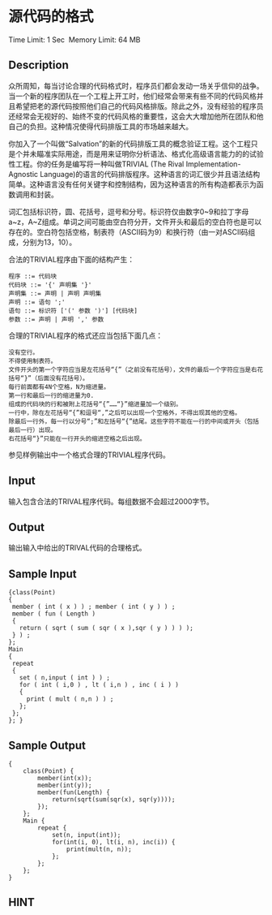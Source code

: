 # 源代码的格式
Time Limit: 1 Sec  Memory Limit: 64 MB


## Description
众所周知，每当讨论合理的代码格式时，程序员们都会发动一场关乎信仰的战争。当一个新的程序团队在一个工程上开工时，他们经常会带来有些不同的代码风格并且希望把老的源代码按照他们自己的代码风格排版。除此之外，没有经验的程序员还经常会无视好的、始终不变的代码风格的重要性，这会大大增加他所在团队和他自己的负担。这种情况使得代码排版工具的市场越来越大。

你加入了一个叫做“Salvation”的新的代码排版工具的概念验证工程。这个工程只是个并未瞄准实际用途，而是用来证明你分析语法、格式化高级语言能力的的试验性工程。你的任务是编写将一种叫做TRIVIAL (The Rival Implementation-Agnostic Language)的语言的代码排版程序。这种语言的词汇很少并且语法结构简单。这种语言没有任何关键字和控制结构，因为这种语言的所有构造都表示为函数调用和封装。

词汇包括标识符，圆、花括号，逗号和分号。标识符仅由数字0~9和拉丁字母a~z，A~Z组成。单词之间可能由空白符分开，文件开头和最后的空白符也是可以存在的。空白符包括空格，制表符（ASCII码为9）和换行符（由一对ASCII码组成，分别为13，10）。

合法的TRIVIAL程序由下面的结构产生：

    程序 ::= 代码块
    代码块 ::= '{' 声明集 '}'
    声明集 ::= 声明 | 声明 声明集
    声明 ::= 语句 ';'
    语句 ::= 标识符 ['(' 参数 ')'] [代码块]
    参数 ::= 声明 | 声明 ',' 参数


合理的TRIVIAL程序的格式还应当包括下面几点：

    没有空行。
    不得使用制表符。
    文件开头的第一个字符应当是左花括号“{”（之前没有花括号），文件的最后一个字符应当是右花括号“}”（后面没有花括号）。
    每行前面都有4N个空格，N为缩进量。
    第一行和最后一行的缩进量为0.
    组成的代码块的行和被附上花括号“{”……“}”缩进量加一个级别。
    一行中，除在左花括号“{”和逗号“,”之后可以出现一个空格外，不得出现其他的空格。
    除最后一行外，每一行以分号“;”和左括号“{”结尾。这些字符不能在一行的中间或开头（包括最后一行）出现。
    右花括号“}”只能在一行开头的缩进空格之后出现。


参见样例输出中一个格式合理的TRIVIAL程序代码。

## Input
输入包含合法的TRIVAL程序代码。每组数据不会超过2000字节。

## Output

输出输入中给出的TRIVAL代码的合理格式。

## Sample Input
```
{class(Point) 
{
 member ( int ( x ) ) ; member ( int ( y ) ) ;
 member ( fun ( Length )  
 {
   return ( sqrt ( sum ( sqr ( x ),sqr ( y ) ) ) );
 } ) ;
};
Main 
{
 repeat 
 {
   set ( n,input ( int ) ) ;
   for ( int ( i,0 ) , lt ( i,n ) , inc ( i ) ) 
   {
     print ( mult ( n,n ) ) ;
   };
 };
}; }

```
## Sample Output
```
{
    class(Point) {
        member(int(x));
        member(int(y));
        member(fun(Length) {
            return(sqrt(sum(sqr(x), sqr(y))));
        });
    };
    Main {
        repeat {
            set(n, input(int));
            for(int(i, 0), lt(i, n), inc(i)) {
                print(mult(n, n));
            };
        };
    };
}

```

## HINT
